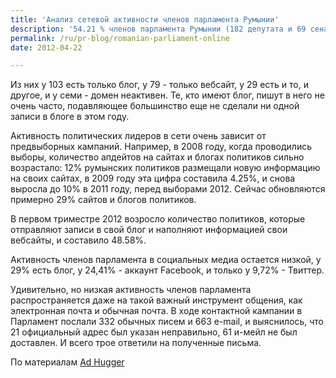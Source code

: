 ```yaml
---
title: 'Анализ сетевой активности членов парламента Румынии'
description: '54.21 % членов парламента Румынии (182 депутата и 69 сенаторов) -  не ведут блога или сайта, согласно исследованию проведенному ApTI (Румынской Ассоциации Технологий и Интернета) и Facebrands (Standout). Из всех членов парламента, только меньшая половина, 45.79% активны в сети, ведут блог или поддерживают сайт.'
permalink: /ru/pr-blog/romanian-parliament-online
date: 2012-04-22

---
```


Из них у 103 есть только блог, у 79 - только вебсайт, у 29 есть и то, и другое, и у семи - домен неактивен. Те, кто имеют блог, пишут в него не очень часто, подавляющее большинство еще не сделали ни одной записи в блоге в этом году.

Активность политических лидеров в сети очень зависит от предвыборных кампаний. Например, в 2008 году, когда проводились выборы, количество апдейтов на сайтах и блогах политиков сильно возрастало: 12% румынских политиков размещали новую информацию на своих сайтах, в 2009 году эта цифра составила 4.25%, и снова выросла до 10% в 2011 году, перед выборами 2012. Сейчас обновляются примерно 29% сайтов и блогов политиков.

В первом триместре 2012 возросло количество политиков, которые отправляют записи в свой блог и наполняют информацией свои вебсайты, и составило 48.58%.

Активность членов парламента в социальных медиа остается низкой, у 29% есть блог, у 24,41% - аккаунт  Facebook, и только у 9,72% - Твиттер.

Удивительно, но низкая активность членов парламента распространяется даже на такой важный инструмент общения, как электронная почта и обычная почта. В ходе контактной кампании в Парламент послали 332 обычных писем и 663 e-mail, и выяснилось, что 21 официальный адрес был указан неправильно, 61 и-мейл не был доставлен. И всего трое ответили на полученные письма.

По материалам <a href="https://www.adhugger.net/2012/03/26/infographic-over-half-of-romanian-parliament-members-arent-active-online/">Ad Hugger</a>

